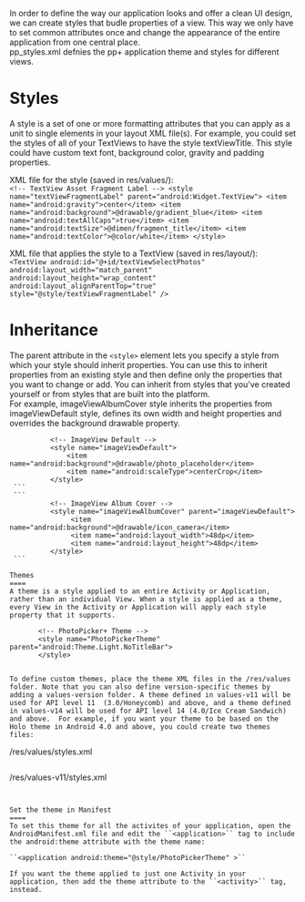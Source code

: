 In order to define the way our application looks and offer a clean UI design, we can create styles that budle properties of a view. This way we only have to set common attributes once and change the appearance of the entire application from one central place.  
pp_styles.xml defnies the pp+ application theme and styles for different views. 


Styles
====
A style is a set of one or more formatting attributes that you can apply as a unit to single elements in your layout XML file(s). For example, you could set the styles of all of your TextViews to have the style textViewTitle. This style could have custom text font, background color, gravity and padding properties.


XML file for the style (saved in res/values/):  
    ```
        <!-- TextView Asset Fragment Label -->
        <style name="textViewFragmentLabel" parent="android:Widget.TextView">
        <item name="android:gravity">center</item>
        <item name="android:background">@drawable/gradient_blue</item>
        <item name="android:textAllCaps">true</item>
        <item name="android:textSize">@dimen/fragment_title</item>
        <item name="android:textColor">@color/white</item>
        </style>  
    ```

XML file that applies the style to a TextView (saved in res/layout/):  
    ``
        <TextView
        android:id="@+id/textViewSelectPhotos"
        android:layout_width="match_parent"
        android:layout_height="wrap_content"
        android:layout_alignParentTop="true"
        style="@style/textViewFragmentLabel" />
    ``
 
Inheritance
====
The parent attribute in the ``<style>`` element lets you specify a style from which your style should inherit properties. You can use this to inherit properties from an existing style and then define only the properties that you want to change or add. You can inherit from styles that you've created yourself or from styles that are built into the platform.  
For example, imageViewAlbumCover style inherits the properties from imageViewDefault style, defines its own width and height properties and overrides the background drawable property.  
  
   ```
             <!-- ImageView Default -->  
             <style name="imageViewDefault">  
                 <item name="android:background">@drawable/photo_placeholder</item>  
                 <item name="android:scaleType">centerCrop</item>  
             </style>  
    ```
    ```  
             <!-- ImageView Album Cover -->  
             <style name="imageViewAlbumCover" parent="imageViewDefault">  
                  <item name="android:background">@drawable/icon_camera</item>  
                  <item name="android:layout_width">48dp</item>  
                  <item name="android:layout_height">48dp</item>  
             </style>
    ```

Themes
====
A theme is a style applied to an entire Activity or Application, rather than an individual View. When a style is applied as a theme, every View in the Activity or Application will apply each style property that it supports.  

   ```
           <!-- PhotoPicker+ Theme -->  
           <style name="PhotoPickerTheme" parent="android:Theme.Light.NoTitleBar">  
           </style>
   ```

To define custom themes, place the theme XML files in the /res/values folder. Note that you can also define version-specific themes by adding a values-version folder. A theme defined in values-v11 will be used for API level 11  (3.0/Honeycomb) and above, and a theme defined in values-v14 will be used for API level 14 (4.0/Ice Cream Sandwich) and above.  For example, if you want your theme to be based on the Holo theme in Android 4.0 and above, you could create two themes files:

   ```
/res/values/styles.xml  
<!-- A simple theme based on the default theme for Android API level 10 and below -->  
<style name="PhotoPickerTheme" parent="android:Theme.Ligh.NoTitleBar">  
</style>  
   ```
   ```  
/res/values-v11/styles.xml  
<!-- For API level 11 and above, use the Holo theme -->  
<style name="PhotoPickerTheme" parent="android:Holo">  
</style>
   ```


Set the theme in Manifest
====
To set this theme for all the activites of your application, open the AndroidManifest.xml file and edit the ``<application>`` tag to include the android:theme attribute with the theme name:

``<application android:theme="@style/PhotoPickerTheme" >``  

If you want the theme applied to just one Activity in your application, then add the theme attribute to the ``<activity>`` tag, instead.



